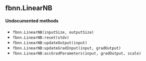 <a name="fbnn.LinearNB.dok"></a>


## fbnn.LinearNB ##



#### Undocumented methods ####

<a name="fbnn.LinearNB"></a>
 * `fbnn.LinearNB(inputSize, outputSize)`
<a name="fbnn.LinearNB:reset"></a>
 * `fbnn.LinearNB:reset(stdv)`
<a name="fbnn.LinearNB:updateOutput"></a>
 * `fbnn.LinearNB:updateOutput(input)`
<a name="fbnn.LinearNB:updateGradInput"></a>
 * `fbnn.LinearNB:updateGradInput(input, gradOutput)`
<a name="fbnn.LinearNB:accGradParameters"></a>
 * `fbnn.LinearNB:accGradParameters(input, gradOutput, scale)`
